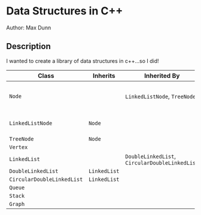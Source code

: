 # Data Structures in C++
Author: Max Dunn
## Description
I wanted to create a library of data structures in c++...so I did!

|Class|Inherits|Inherited By|Used By|
|-|-|-|-|
|`Node`||`LinkedListNode`, `TreeNode`|`LinkedList`, `DoubleLinkedList`, `CircularDoubleLinkedList`, `BinarySearchTree`|
|`LinkedListNode`|`Node`||`LinkedList`, `DoubleLinkedList`, `CircularDoubleLinkedList`|
|`TreeNode`|`Node`||`BinarySearchTree`|
|`Vertex`|||`Graph`|
|`LinkedList`||`DoubleLinkedList`, `CircularDoubleLinkedList`|`Queue`, `Stack`|
|`DoubleLinkedList`|`LinkedList`|
|`CircularDoubleLinkedList`|`LinkedList`|
|`Queue`|
|`Stack`|
|`Graph`|